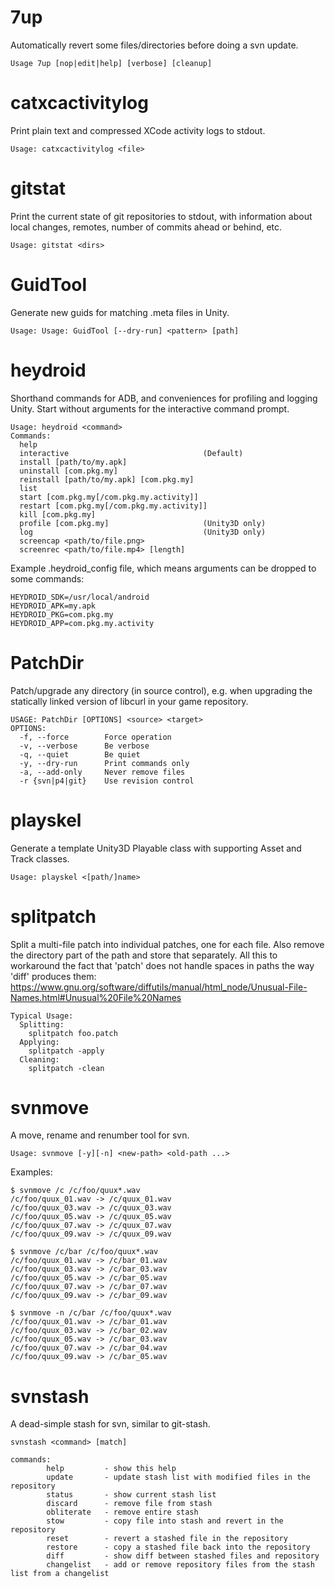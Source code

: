 # 7up

Automatically revert some files/directories before doing a svn update.

`Usage 7up [nop|edit|help] [verbose] [cleanup]`

# catxcactivitylog

Print plain text and compressed XCode activity logs to stdout.

`Usage: catxcactivitylog <file>`

# gitstat

Print the current state of git repositories to stdout, with information about local changes, remotes, number of commits ahead or behind, etc.

`Usage: gitstat <dirs>`

# GuidTool

Generate new guids for matching .meta files in Unity.

`Usage: Usage: GuidTool [--dry-run] <pattern> [path]`

# heydroid

Shorthand commands for ADB, and conveniences for profiling and logging Unity. Start without arguments for the interactive command prompt.

```
Usage: heydroid <command>
Commands:
  help
  interactive                              (Default)
  install [path/to/my.apk]
  uninstall [com.pkg.my]
  reinstall [path/to/my.apk] [com.pkg.my]
  list
  start [com.pkg.my[/com.pkg.my.activity]]
  restart [com.pkg.my[/com.pkg.my.activity]]
  kill [com.pkg.my]
  profile [com.pkg.my]                     (Unity3D only)
  log                                      (Unity3D only)
  screencap <path/to/file.png>
  screenrec <path/to/file.mp4> [length]
```

Example .heydroid_config file, which means arguments can be dropped to some commands:
```
HEYDROID_SDK=/usr/local/android
HEYDROID_APK=my.apk
HEYDROID_PKG=com.pkg.my
HEYDROID_APP=com.pkg.my.activity
```

# PatchDir

Patch/upgrade any directory (in source control), e.g. when upgrading the statically linked version of libcurl in your game repository.

```
USAGE: PatchDir [OPTIONS] <source> <target>
OPTIONS:
  -f, --force        Force operation
  -v, --verbose      Be verbose
  -q, --quiet        Be quiet
  -y, --dry-run      Print commands only
  -a, --add-only     Never remove files
  -r {svn|p4|git}    Use revision control
```

# playskel

Generate a template Unity3D Playable class with supporting Asset and Track classes.

`Usage: playskel <[path/]name>`

# splitpatch

Split a multi-file patch into individual patches, one for each file. Also remove the directory part of the path and store that separately. All this to workaround the fact that 'patch' does not handle spaces in paths the way 'diff' produces them: https://www.gnu.org/software/diffutils/manual/html_node/Unusual-File-Names.html#Unusual%20File%20Names

```
Typical Usage:
  Splitting:
    splitpatch foo.patch
  Applying:
    splitpatch -apply
  Cleaning:
    splitpatch -clean
```

# svnmove

A move, rename and renumber tool for svn.

`Usage: svnmove [-y][-n] <new-path> <old-path ...>`

Examples:
```
$ svnmove /c /c/foo/quux*.wav
/c/foo/quux_01.wav -> /c/quux_01.wav
/c/foo/quux_03.wav -> /c/quux_03.wav
/c/foo/quux_05.wav -> /c/quux_05.wav
/c/foo/quux_07.wav -> /c/quux_07.wav
/c/foo/quux_09.wav -> /c/quux_09.wav
```
```
$ svnmove /c/bar /c/foo/quux*.wav
/c/foo/quux_01.wav -> /c/bar_01.wav
/c/foo/quux_03.wav -> /c/bar_03.wav
/c/foo/quux_05.wav -> /c/bar_05.wav
/c/foo/quux_07.wav -> /c/bar_07.wav
/c/foo/quux_09.wav -> /c/bar_09.wav
```
```
$ svnmove -n /c/bar /c/foo/quux*.wav
/c/foo/quux_01.wav -> /c/bar_01.wav
/c/foo/quux_03.wav -> /c/bar_02.wav
/c/foo/quux_05.wav -> /c/bar_03.wav
/c/foo/quux_07.wav -> /c/bar_04.wav
/c/foo/quux_09.wav -> /c/bar_05.wav
```

# svnstash

A dead-simple stash for svn, similar to git-stash.

```
svnstash <command> [match]

commands:
        help         - show this help
        update       - update stash list with modified files in the repository
        status       - show current stash list
        discard      - remove file from stash
        obliterate   - remove entire stash
        stow         - copy file into stash and revert in the repository
        reset        - revert a stashed file in the repository
        restore      - copy a stashed file back into the repository
        diff         - show diff between stashed files and repository
        changelist   - add or remove repository files from the stash list from a changelist
```


